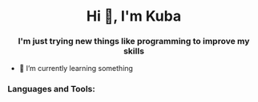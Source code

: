 <h1 align="center">Hi 👋, I'm Kuba</h1>
<h3 align="center">I'm just trying new things like programming to improve my skills</h3>

- 🌱 I’m currently learning something


<h3 align="left">Languages and Tools:</h3>

